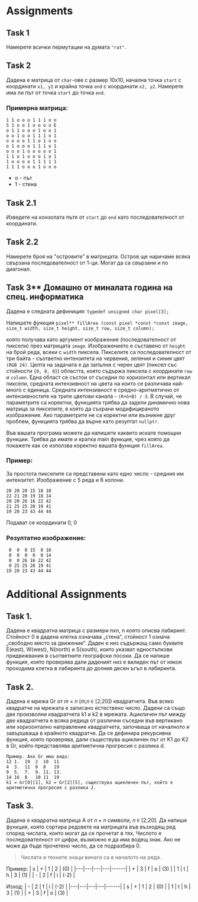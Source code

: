 # Assignments

## Task 1
Намерете всички пермутации на думата `"rat"`.

## Task 2
Дадена e матрица от `char`-ове с размер 10х10, начална точка `start` с координати `x1, y1` и крайна точка `end` с координати `x2, y2`. Намерете има ли път от точка `start` до точка `end`.

### Примерна матрица:   
```
1 1 o o o 1 1 1 o o   
S 1 o o 1 o o o o E   
o 1 1 o o o 1 o o 1   
o o 1 o o 1 1 1 o 1   
o o o o 1 1 o 1 o o   
o 1 o o o 1 1 1 o 1   
o o o 1 o o o o o 1   
1 1 o 1 o o o 1 o 1   
1 o o o o 1 1 1 1 1   
1 1 1 o o o 1 o o o
```
- o - път
- 1 - стена

## Task 2.1
Изведете на конзолата пътя от `start` до `end` като последователност от координати.

## Task 2.2 
Намерете броя на "островите" в матрицата. Остров ще наричаме всяка свързана последователност от 1-ци. Могат да са свързани и по диагонал.


## Task 3** Домашно от миналата година на спец. информатика
Дадена е следната дефиниция:
`typedef unsigned char pixel[3];`

Напишете функция
`pixel** fillArea (const pixel *const *const image,
     size_t width, size_t height,
     size_t row, size_t column);`

която получава като аргумент изображение (последователност от пиксели) през матрицата `image`. Изображението е съставено от `height` на брой реда, всеки с `width` пиксела. Пикселите са последователност от три байта - съответно интензитета на червения, зеления и синия цвят `(RGB 24)`.
Целта на задачата е да запълни с черен цвят (пиксел със стойности `{0, 0, 0}`) областта, която съдържа пиксела с координати `row` и `column`. Една област се състои от съседни по хоризонтал или вертикал пиксели, средната интензивност на цвета на които се различава най-много с единица. Средната интензивност е средно-аритметично от интензивностите на трите цветови канала - `(R+G+B) / 3`.
В случай, че параметрите са коректни, функцията трябва да задели динамично нова матрица за пикселите, в която да съхрани модифицираното изображение. Ако параметрите не са коректни или възникне друг проблем, функцията трябва да върне като резултат `nullptr`.

Във вашата програма можете да напишете каквито искате помощни функции. Трябва да имате и кратка main функция, чрез която да покажете как се използва коректно вашата функция `fillArea`.

### Пример:
За простота пикселите са представени като едно число - средния им интензитет.
Изображение с 5 реда и 6 колони.

```
20 20 20 15 18 10   
22 21 20 19 18 14   
20 20 26 16 22 42   
21 25 25 20 19 41   
19 20 23 43 44 44   
```

Подават се координати 0, 0

### Резултатно изображение:
```
 0  0  0 15  0 10   
 0  0  0  0  0 14    
 0  0 26 16 22 42    
 0 25 25 20 19 41   
19 20 23 43 44 44  
``` 

# Additional Assignments

## Task 1. 
Дадена е квадратна матрица с размери nxn, n която описва лабиринт. Стойност 0 в дадена клетка означава „стена“, стойност 1 означа „свободно място за движение“. Даден е низ съдържащ само буквите E(east), W(west), N(north) и S(south), които указват едностъпкови придвижвания в съответните географски посоки. Да се напише функция, която проверява дали даденият низ е валиден път от някоя проходима клетка в лабиринта до долния десен ъгъл в лабиринта.

## Task 2. 
Дадена е мрежа Gr от 𝑚 × 𝑛 (𝑚,𝑛 ∈ [2;20]) квадратчета. Във всяко квадратче на мрежата е записано естествено число. Дадени са също две произволни квадратчета k1 и k2 в мрежата. Ацикличен път между две квадратчета е всяка редица от различни съседни във вертикано или хоризонтално направление квадратчета, започваща от началното и завършваща в крайното квадратче. Да се дефинира рекурсивна функция, която проверява, дали съществува ацикличен път от K1 до K2 в Gr, който представлява аритметична прогресия с разлика d.
``` 
Пример. Ако Gr има вида:
12 1.  19  2  10  11
4  3.  11  8  8   19
9  5.  7.  9. 11. 13.
14 16  8   10 11  19
k1 = Gr[0][1], k2 = Gr[2][5], съществува ацикличен път, който е аритметична прогресия с разлика 2.
```

## Task 3. 
Дадена е квадратна матрица A от 𝑛 × 𝑛 символи, 𝑛 ∈ [2;20]. Да напише функция, която сортира редовете на матрицата във възходящ ред според числата, които могат да се прочетат в тях. Числото е последователност от цифри, възможно е да има водещ знак. Ако не може да бъде прочетено число, да се подразбира 0.
> Числата и техните знаци винаги са в началото на реда.

Пример:
| s | + | 1 | 2 | (0)  |
|---|---|---|---|------|
| + | 3 | f | o | (3)  |
| 1 | t | h | 3 | (1)  |
| - | 2 | f | i | (-2) |

Изход:
| - | 2 | f | i | (-2) |
|---|---|---|---|------|
| s | + | 1 | 2 | (0)  |
| 1 | t | h | 3 | (1)  |
| + | 3 | f | o | (3)  |

